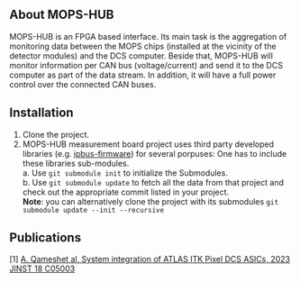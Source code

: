 ## About MOPS-HUB
MOPS-HUB is an FPGA based interface. Its main task is the aggregation of monitoring data between the MOPS chips (installed at the vicinity of the detector modules) and the DCS computer.
Beside that, MOPS-HUB will monitor information per CAN bus (voltage/current) and send it to the DCS computer as part of the data stream. In addition, it will have a full power control over the connected CAN buses.<br/>

## Installation
1. Clone the project. 
2. MOPS-HUB measurement board project uses third party developed libraries (e.g. [ipbus-firmware](https://github.com/ipbus/ipbus-firmware)) for several porpuses: 
One has to include these libraries sub-modules.<br/> 
a. Use `git submodule init`  to initialize the Submodules.<br/>
b. Use `git submodule update`  to fetch all the data from that project and check out the appropriate commit listed in your project.<br/>
**Note**: you can alternatively clone the project with its submodules `git submodule update --init --recursive`

## Publications
[1] [A. Qameshet al, System integration of ATLAS ITK Pixel DCS ASICs, 2023 JINST 18 C05003](https://iopscience.iop.org/article/10.1088/1748-0221/18/05/C05003)<br/>

